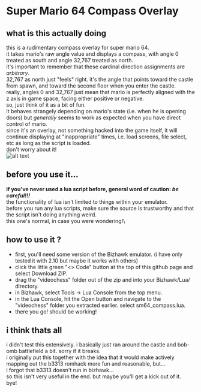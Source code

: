 # Super Mario 64 Compass Overlay
## what is this actually doing
this is a rudimentary compass overlay for super mario 64.\
it takes mario's raw angle value and displays a compass, with angle 0 treated as south and angle 32,767 treated as north.\
it's important to remember that these cardinal direction assignments are *arbitrary*.\
32,767 as north just "feels" right. it's the angle that points toward the castle from spawn, and toward the second floor when you enter the castle.\
really, angles 0 and 32,767 just mean that mario is perfectly aligned with the z axis in game space, facing either positive or negative.\
so, just think of it as a bit of fun.\
it behaves strangely depending on mario's state (i.e. when he is opening doors) but *generally* seems to work as expected when you have direct control of mario.\
since it's an overlay, not something hacked into the game itself, it will continue displaying at "inappropriate" times, i.e. load screens, file select, etc as long as the script is loaded.\
don't worry about it!\
![alt text](https://github.com/videochess/SM64-Compass-Overlay/blob/main/sm64_compass_example.gif?raw=true)
## before you use it...
**if you've never used a lua script before, general word of caution: *be careful!!!***\
the functionality of lua isn't limited to things within your emulator.\
before you run any lua scripts, make sure the source is trustworthy and that the script isn't doing anything weird.\
this one's normal, in case you were wondering!\
## how to use it ?
- first, you'll need some version of the Bizhawk emulator. (i have only tested it with 2.10 but maybe it works with others)
- click the little green "<> Code" button at the top of this github page and select Download ZIP.
- drag the "videochess" folder out of the zip and into your Bizhawk/Lua/ directory.
- in Bizhawk, select Tools -> Lua Console from the top menu.
- in the Lua Console, hit the Open button and navigate to the "videochess" folder you extracted earlier. select sm64_compass.lua.
- there you go! should be working!
## i think thats all
i didn't test this extensively. i basically just ran around the castle and bob-omb battlefield a bit. sorry if it breaks.\
i originally put this together with the idea that it would make actively mapping out the b3313 romhack more fun and reasonable, but...\
i forgot that b3313 doesn't run in bizhawk...\
so this isn't very useful in the end. but maybe you'll get a kick out of it.\
bye!
